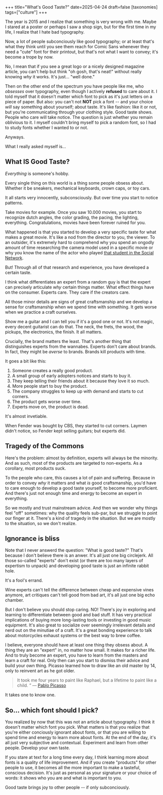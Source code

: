 +++
title="What's Good Taste?"
date=2025-04-24
draft=false
[taxonomies]
tags=["culture"]
+++

The year is 2015 and I realize that something is very wrong with me.
Maybe I stared at a poster or perhaps I saw a shop sign, but for the first time in my life,
I realize that I hate bad typography.

Now, a lot of people subconciously like good typography; or at least that's what they think
until you see them reach for Comic Sans whenever they need a "cute" font for their printout,
but that's not what I want to convey; it's become a trope by now.

No, I mean that if you see a great logo or a nicely designed magazine article, you can't help but
think "oh gosh, that's neat!" without really knowing *why* it works. It's just... "well done."

Then on the other end of the spectrum you have people like me, who *obsesses* over typography,
even though I actively **refused** to care about it.
I told myself that it doesn't matter which font to pick as it's just letters on a piece of paper.
But also: you can't not **NOT** pick a font -- and your choice *will* say something about yourself;
about taste.
It's like fashion: like it or not, but you're communicating through your clothing style.
Good taste shows.
People who care will take notice.
The question is just whether you remain oblivious to it.
I myself couldn't bring myself to pick a random font, so I had to study fonts whether I wanted to or not. 

Anyways.

What I really asked myself is... 

## What IS Good Taste?

*Everything* is someone's hobby.

Every single thing on this world is a thing some people obsess about. 
Whether it be sneakers, mechanical keyboards, crown caps, or toy cars.

It all starts very innocently, subconsciously.
But over time you start to notice patterns.

Take movies for example.
Once you saw 10.000 movies, you start to recognize dutch angles, the color grading, the pacing, the lighting, everything. 
Congratulations, movies have been forever ruined for you.

What happened is that you started to develop a very specific taste for what makes a great movie.
It's like a nod from the director to you, the viewer.
To an outsider, it's extremely hard to comprehend why you spend an ongodly amount of time
researching the camera model used in a specific movie or why you know the name of the actor
who played [that student in the Social Network](https://www.imdb.com/name/nm1035503/).

But! Through all of that research and experience, you have developed a certain taste.

I think what differentiates an expert from a random guy is that the expert 
can precisely articulate *why* certain things matter.
What effect things have on the consumer.
Experts care.
They care if the creators care.

All those minor details are signs of great craftsmanship
and we develop a sense for craftsmanship when we spend time with something.
It gets worse when we practice a craft ourselves.

Show me a guitar and I can tell you if it's a good one or not.
It's not magic, every decent guitarist can do that. 
The neck, the frets, the wood, the pickups, the electronics, the finish.
It all matters.

Crucially, the brand matters the least.
That's another thing that distinguishes experts from the wannabes.
Experts don't care about brands.
In fact, they might be *averse* to brands.
Brands kill products with time.

It goes a bit like this:

1. Someone creates a really good product. 
2. A small group of early adopters notices and starts to buy it. 
3. They keep telling their friends about it because they love it so much.
4. More people start to buy the product.
5. The company struggles to keep up with demand and starts to cut corners.
6. The product gets worse over time.
7. Experts move on, the product is dead.

It's almost invetiable.

When Fender was bought by CBS, they started to cut corners.
Laymen didn't notice, so Fender kept selling guitars; but experts did.

## Tragedy of the Commons

Here's the problem: almost by definition, experts will always be the minority.
And as such, most of the products are targeted to non-experts.
As a corollary, most products suck. 

To the people who care, this causes a lot of pain and suffering.
Because in order to convey *why* it matters and what *is* good craftsmanship,
you'd have to care enough to develop a good taste yourself, to become more proficient. 
And there's just not enough time and energy to become an expert in everything.

So we mostly <coast by> and trust mainstream advice. 
And then we wonder why things feel "off" sometimes: why the quality feels sub-par,
but we struggle to point our finger at it.
There's a kind of tragedy in the situation.
But we are mostly <obliviant> to the situation, so we don't realize. 

## Ignorance is bliss

Note that I never answerd the question: "What is good taste?"
That's because I don't believe there is an anwer. 
It's all just one big circlejerk.
All those so-called "experts" don't exist (or there are too many layers of expertism to unpack)
and developing good taste is just an infinite rabbit hole.

It's a fool's errand.

Wine experts can't tell the difference between cheap and expensive vines anymore,
art critiques can't tell good from bad art, it's all just one big echo chamber.

But I don't believe you should stop caring. NO!
There's joy in exploring and learning to differentiate between good and bad stuff.
It has very practical implications of buying more long-lasting tools or investing in good music equipment.
It's also great to socialize over seemingly irrelevant details and nerd out on the minutiae of a craft.
It's a great bonding experience to talk about motorcycles exhaust systems or the best way to brew coffee.

I believe, everyone should have at least one thing they obsess about.
A thing they are an "expert" in, no matter how small.
It makes for a richer life.
And to truly become an expert, you have to learn from the masters and learn a craft for real.
Only then can you start to dismiss their advice and build your own thing.
Picasso learned how to draw like an old master by 14, only to reinvent art as he got older. 

> It took me four years to paint like Raphael, but a lifetime to paint like a child. ”
> — [Pablo Picasso](https://www.pablopicasso.org/quotes.jsp)

It takes one to know one.

## So... which font should I pick?

You realized by now that this was not an article about typography.
I think it doesn't matter which font you pick.
What matters is that you realize that you're either conciously ignorant about fonts,
or that you are willing to spend time and energy to learn more about fonts.
At the end of the day, it's all just very subjective and contextual.
Experiment and learn from other people.
Develop your own taste.

If you stare at text for a long time every day, 
I think learning more about fonts is a quality of life improvement. 
And if you create "products" for other people to use, it becomes all the more important 
to make a tasteful, conscious decision. 
It's just as personal as your signature or your choice of words: it shows who you are
and what is important to you.

Good taste brings joy to other people -- if only subconciously.
